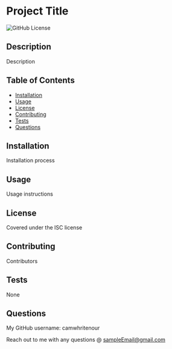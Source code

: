 
  # Project Title
  ![GitHub License](https://img.shields.io/badge/-ISC-default.svg)

  ## Description
  Description

  ## Table of Contents
  * [Installation](#installation)
  * [Usage](#usage)
  * [License](#license)
  * [Contributing](#contributing)
  * [Tests](#tests)
  * [Questions](#questions)

  ## Installation
  Installation process

  ## Usage
  Usage instructions

  ## License
  Covered under the ISC license

  ## Contributing
  Contributors

  ## Tests
  None

  ## Questions
  My GitHub username: camwhritenour
  
 Reach out to me with any questions @ sampleEmail@gmail.com


